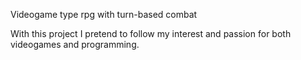 Videogame type rpg with turn-based combat

With this project I pretend to follow my interest and passion for both videogames and programming. 
